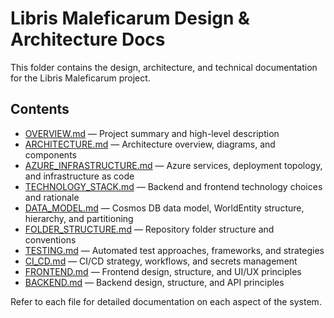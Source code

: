 # Libris Maleficarum Design & Architecture Docs

This folder contains the design, architecture, and technical documentation for the Libris Maleficarum project.

## Contents

- [OVERVIEW.md](OVERVIEW.md) — Project summary and high-level description
- [ARCHITECTURE.md](ARCHITECTURE.md) — Architecture overview, diagrams, and components
- [AZURE_INFRASTRUCTURE.md](AZURE_INFRASTRUCTURE.md) — Azure services, deployment topology, and infrastructure as code
- [TECHNOLOGY_STACK.md](TECHNOLOGY_STACK.md) — Backend and frontend technology choices and rationale
- [DATA_MODEL.md](DATA_MODEL.md) — Cosmos DB data model, WorldEntity structure, hierarchy, and partitioning
- [FOLDER_STRUCTURE.md](FOLDER_STRUCTURE.md) — Repository folder structure and conventions
- [TESTING.md](TESTING.md) — Automated test approaches, frameworks, and strategies
- [CI_CD.md](CI_CD.md) — CI/CD strategy, workflows, and secrets management
- [FRONTEND.md](FRONTEND.md) — Frontend design, structure, and UI/UX principles
- [BACKEND.md](BACKEND.md) — Backend design, structure, and API principles

Refer to each file for detailed documentation on each aspect of the system.
